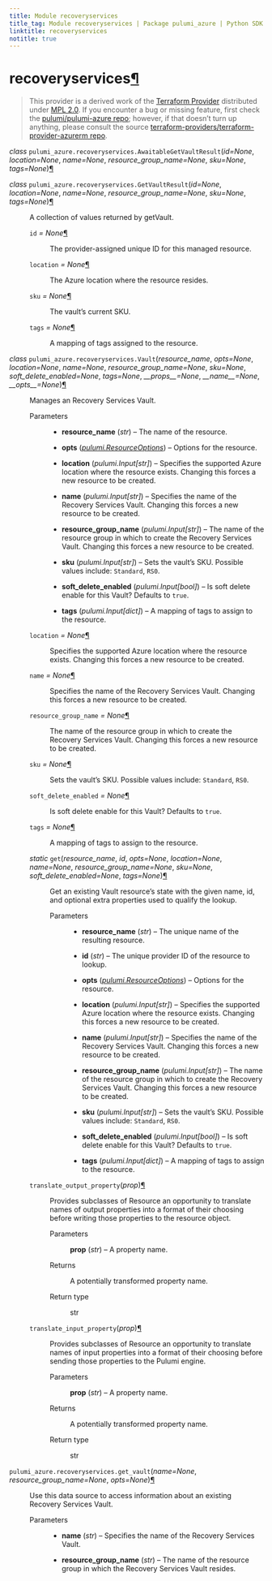 ```yaml
---
title: Module recoveryservices
title_tag: Module recoveryservices | Package pulumi_azure | Python SDK
linktitle: recoveryservices
notitle: true
---
```


<div class="section" id="recoveryservices">
<h1>recoveryservices<a class="headerlink" href="#recoveryservices" title="Permalink to this headline">¶</a></h1>
<blockquote>
<div><p>This provider is a derived work of the <a class="reference external" href="https://github.com/terraform-providers/terraform-provider-azurerm">Terraform Provider</a> distributed under
<a class="reference external" href="https://www.mozilla.org/en-US/MPL/2.0/">MPL 2.0</a>. If you encounter a bug or missing feature, first check the
<a class="reference external" href="https://github.com/pulumi/pulumi-azure/issues">pulumi/pulumi-azure repo</a>; however, if that doesn’t turn up
anything, please consult the source <a class="reference external" href="https://github.com/terraform-providers/terraform-provider-azurerm/issues">terraform-providers/terraform-provider-azurerm repo</a>.</p>
</div></blockquote>
<span class="target" id="module-pulumi_azure.recoveryservices"></span><dl class="class">
<dt id="pulumi_azure.recoveryservices.AwaitableGetVaultResult">
<em class="property">class </em><code class="sig-prename descclassname">pulumi_azure.recoveryservices.</code><code class="sig-name descname">AwaitableGetVaultResult</code><span class="sig-paren">(</span><em class="sig-param">id=None</em>, <em class="sig-param">location=None</em>, <em class="sig-param">name=None</em>, <em class="sig-param">resource_group_name=None</em>, <em class="sig-param">sku=None</em>, <em class="sig-param">tags=None</em><span class="sig-paren">)</span><a class="headerlink" href="#pulumi_azure.recoveryservices.AwaitableGetVaultResult" title="Permalink to this definition">¶</a></dt>
<dd></dd></dl>

<dl class="class">
<dt id="pulumi_azure.recoveryservices.GetVaultResult">
<em class="property">class </em><code class="sig-prename descclassname">pulumi_azure.recoveryservices.</code><code class="sig-name descname">GetVaultResult</code><span class="sig-paren">(</span><em class="sig-param">id=None</em>, <em class="sig-param">location=None</em>, <em class="sig-param">name=None</em>, <em class="sig-param">resource_group_name=None</em>, <em class="sig-param">sku=None</em>, <em class="sig-param">tags=None</em><span class="sig-paren">)</span><a class="headerlink" href="#pulumi_azure.recoveryservices.GetVaultResult" title="Permalink to this definition">¶</a></dt>
<dd><p>A collection of values returned by getVault.</p>
<dl class="attribute">
<dt id="pulumi_azure.recoveryservices.GetVaultResult.id">
<code class="sig-name descname">id</code><em class="property"> = None</em><a class="headerlink" href="#pulumi_azure.recoveryservices.GetVaultResult.id" title="Permalink to this definition">¶</a></dt>
<dd><p>The provider-assigned unique ID for this managed resource.</p>
</dd></dl>

<dl class="attribute">
<dt id="pulumi_azure.recoveryservices.GetVaultResult.location">
<code class="sig-name descname">location</code><em class="property"> = None</em><a class="headerlink" href="#pulumi_azure.recoveryservices.GetVaultResult.location" title="Permalink to this definition">¶</a></dt>
<dd><p>The Azure location where the resource resides.</p>
</dd></dl>

<dl class="attribute">
<dt id="pulumi_azure.recoveryservices.GetVaultResult.sku">
<code class="sig-name descname">sku</code><em class="property"> = None</em><a class="headerlink" href="#pulumi_azure.recoveryservices.GetVaultResult.sku" title="Permalink to this definition">¶</a></dt>
<dd><p>The vault’s current SKU.</p>
</dd></dl>

<dl class="attribute">
<dt id="pulumi_azure.recoveryservices.GetVaultResult.tags">
<code class="sig-name descname">tags</code><em class="property"> = None</em><a class="headerlink" href="#pulumi_azure.recoveryservices.GetVaultResult.tags" title="Permalink to this definition">¶</a></dt>
<dd><p>A mapping of tags assigned to the resource.</p>
</dd></dl>

</dd></dl>

<dl class="class">
<dt id="pulumi_azure.recoveryservices.Vault">
<em class="property">class </em><code class="sig-prename descclassname">pulumi_azure.recoveryservices.</code><code class="sig-name descname">Vault</code><span class="sig-paren">(</span><em class="sig-param">resource_name</em>, <em class="sig-param">opts=None</em>, <em class="sig-param">location=None</em>, <em class="sig-param">name=None</em>, <em class="sig-param">resource_group_name=None</em>, <em class="sig-param">sku=None</em>, <em class="sig-param">soft_delete_enabled=None</em>, <em class="sig-param">tags=None</em>, <em class="sig-param">__props__=None</em>, <em class="sig-param">__name__=None</em>, <em class="sig-param">__opts__=None</em><span class="sig-paren">)</span><a class="headerlink" href="#pulumi_azure.recoveryservices.Vault" title="Permalink to this definition">¶</a></dt>
<dd><p>Manages an Recovery Services Vault.</p>
<dl class="field-list simple">
<dt class="field-odd">Parameters</dt>
<dd class="field-odd"><ul class="simple">
<li><p><strong>resource_name</strong> (<em>str</em>) – The name of the resource.</p></li>
<li><p><strong>opts</strong> (<a class="reference internal" href="../../pulumi/#pulumi.ResourceOptions" title="pulumi.ResourceOptions"><em>pulumi.ResourceOptions</em></a>) – Options for the resource.</p></li>
<li><p><strong>location</strong> (<em>pulumi.Input</em><em>[</em><em>str</em><em>]</em>) – Specifies the supported Azure location where the resource exists. Changing this forces a new resource to be created.</p></li>
<li><p><strong>name</strong> (<em>pulumi.Input</em><em>[</em><em>str</em><em>]</em>) – Specifies the name of the Recovery Services Vault. Changing this forces a new resource to be created.</p></li>
<li><p><strong>resource_group_name</strong> (<em>pulumi.Input</em><em>[</em><em>str</em><em>]</em>) – The name of the resource group in which to create the Recovery Services Vault. Changing this forces a new resource to be created.</p></li>
<li><p><strong>sku</strong> (<em>pulumi.Input</em><em>[</em><em>str</em><em>]</em>) – Sets the vault’s SKU. Possible values include: <code class="docutils literal notranslate"><span class="pre">Standard</span></code>, <code class="docutils literal notranslate"><span class="pre">RS0</span></code>.</p></li>
<li><p><strong>soft_delete_enabled</strong> (<em>pulumi.Input</em><em>[</em><em>bool</em><em>]</em>) – Is soft delete enable for this Vault? Defaults to <code class="docutils literal notranslate"><span class="pre">true</span></code>.</p></li>
<li><p><strong>tags</strong> (<em>pulumi.Input</em><em>[</em><em>dict</em><em>]</em>) – A mapping of tags to assign to the resource.</p></li>
</ul>
</dd>
</dl>
<dl class="attribute">
<dt id="pulumi_azure.recoveryservices.Vault.location">
<code class="sig-name descname">location</code><em class="property"> = None</em><a class="headerlink" href="#pulumi_azure.recoveryservices.Vault.location" title="Permalink to this definition">¶</a></dt>
<dd><p>Specifies the supported Azure location where the resource exists. Changing this forces a new resource to be created.</p>
</dd></dl>

<dl class="attribute">
<dt id="pulumi_azure.recoveryservices.Vault.name">
<code class="sig-name descname">name</code><em class="property"> = None</em><a class="headerlink" href="#pulumi_azure.recoveryservices.Vault.name" title="Permalink to this definition">¶</a></dt>
<dd><p>Specifies the name of the Recovery Services Vault. Changing this forces a new resource to be created.</p>
</dd></dl>

<dl class="attribute">
<dt id="pulumi_azure.recoveryservices.Vault.resource_group_name">
<code class="sig-name descname">resource_group_name</code><em class="property"> = None</em><a class="headerlink" href="#pulumi_azure.recoveryservices.Vault.resource_group_name" title="Permalink to this definition">¶</a></dt>
<dd><p>The name of the resource group in which to create the Recovery Services Vault. Changing this forces a new resource to be created.</p>
</dd></dl>

<dl class="attribute">
<dt id="pulumi_azure.recoveryservices.Vault.sku">
<code class="sig-name descname">sku</code><em class="property"> = None</em><a class="headerlink" href="#pulumi_azure.recoveryservices.Vault.sku" title="Permalink to this definition">¶</a></dt>
<dd><p>Sets the vault’s SKU. Possible values include: <code class="docutils literal notranslate"><span class="pre">Standard</span></code>, <code class="docutils literal notranslate"><span class="pre">RS0</span></code>.</p>
</dd></dl>

<dl class="attribute">
<dt id="pulumi_azure.recoveryservices.Vault.soft_delete_enabled">
<code class="sig-name descname">soft_delete_enabled</code><em class="property"> = None</em><a class="headerlink" href="#pulumi_azure.recoveryservices.Vault.soft_delete_enabled" title="Permalink to this definition">¶</a></dt>
<dd><p>Is soft delete enable for this Vault? Defaults to <code class="docutils literal notranslate"><span class="pre">true</span></code>.</p>
</dd></dl>

<dl class="attribute">
<dt id="pulumi_azure.recoveryservices.Vault.tags">
<code class="sig-name descname">tags</code><em class="property"> = None</em><a class="headerlink" href="#pulumi_azure.recoveryservices.Vault.tags" title="Permalink to this definition">¶</a></dt>
<dd><p>A mapping of tags to assign to the resource.</p>
</dd></dl>

<dl class="method">
<dt id="pulumi_azure.recoveryservices.Vault.get">
<em class="property">static </em><code class="sig-name descname">get</code><span class="sig-paren">(</span><em class="sig-param">resource_name</em>, <em class="sig-param">id</em>, <em class="sig-param">opts=None</em>, <em class="sig-param">location=None</em>, <em class="sig-param">name=None</em>, <em class="sig-param">resource_group_name=None</em>, <em class="sig-param">sku=None</em>, <em class="sig-param">soft_delete_enabled=None</em>, <em class="sig-param">tags=None</em><span class="sig-paren">)</span><a class="headerlink" href="#pulumi_azure.recoveryservices.Vault.get" title="Permalink to this definition">¶</a></dt>
<dd><p>Get an existing Vault resource’s state with the given name, id, and optional extra
properties used to qualify the lookup.</p>
<dl class="field-list simple">
<dt class="field-odd">Parameters</dt>
<dd class="field-odd"><ul class="simple">
<li><p><strong>resource_name</strong> (<em>str</em>) – The unique name of the resulting resource.</p></li>
<li><p><strong>id</strong> (<em>str</em>) – The unique provider ID of the resource to lookup.</p></li>
<li><p><strong>opts</strong> (<a class="reference internal" href="../../pulumi/#pulumi.ResourceOptions" title="pulumi.ResourceOptions"><em>pulumi.ResourceOptions</em></a>) – Options for the resource.</p></li>
<li><p><strong>location</strong> (<em>pulumi.Input</em><em>[</em><em>str</em><em>]</em>) – Specifies the supported Azure location where the resource exists. Changing this forces a new resource to be created.</p></li>
<li><p><strong>name</strong> (<em>pulumi.Input</em><em>[</em><em>str</em><em>]</em>) – Specifies the name of the Recovery Services Vault. Changing this forces a new resource to be created.</p></li>
<li><p><strong>resource_group_name</strong> (<em>pulumi.Input</em><em>[</em><em>str</em><em>]</em>) – The name of the resource group in which to create the Recovery Services Vault. Changing this forces a new resource to be created.</p></li>
<li><p><strong>sku</strong> (<em>pulumi.Input</em><em>[</em><em>str</em><em>]</em>) – Sets the vault’s SKU. Possible values include: <code class="docutils literal notranslate"><span class="pre">Standard</span></code>, <code class="docutils literal notranslate"><span class="pre">RS0</span></code>.</p></li>
<li><p><strong>soft_delete_enabled</strong> (<em>pulumi.Input</em><em>[</em><em>bool</em><em>]</em>) – Is soft delete enable for this Vault? Defaults to <code class="docutils literal notranslate"><span class="pre">true</span></code>.</p></li>
<li><p><strong>tags</strong> (<em>pulumi.Input</em><em>[</em><em>dict</em><em>]</em>) – A mapping of tags to assign to the resource.</p></li>
</ul>
</dd>
</dl>
</dd></dl>

<dl class="method">
<dt id="pulumi_azure.recoveryservices.Vault.translate_output_property">
<code class="sig-name descname">translate_output_property</code><span class="sig-paren">(</span><em class="sig-param">prop</em><span class="sig-paren">)</span><a class="headerlink" href="#pulumi_azure.recoveryservices.Vault.translate_output_property" title="Permalink to this definition">¶</a></dt>
<dd><p>Provides subclasses of Resource an opportunity to translate names of output properties
into a format of their choosing before writing those properties to the resource object.</p>
<dl class="field-list simple">
<dt class="field-odd">Parameters</dt>
<dd class="field-odd"><p><strong>prop</strong> (<em>str</em>) – A property name.</p>
</dd>
<dt class="field-even">Returns</dt>
<dd class="field-even"><p>A potentially transformed property name.</p>
</dd>
<dt class="field-odd">Return type</dt>
<dd class="field-odd"><p>str</p>
</dd>
</dl>
</dd></dl>

<dl class="method">
<dt id="pulumi_azure.recoveryservices.Vault.translate_input_property">
<code class="sig-name descname">translate_input_property</code><span class="sig-paren">(</span><em class="sig-param">prop</em><span class="sig-paren">)</span><a class="headerlink" href="#pulumi_azure.recoveryservices.Vault.translate_input_property" title="Permalink to this definition">¶</a></dt>
<dd><p>Provides subclasses of Resource an opportunity to translate names of input properties into
a format of their choosing before sending those properties to the Pulumi engine.</p>
<dl class="field-list simple">
<dt class="field-odd">Parameters</dt>
<dd class="field-odd"><p><strong>prop</strong> (<em>str</em>) – A property name.</p>
</dd>
<dt class="field-even">Returns</dt>
<dd class="field-even"><p>A potentially transformed property name.</p>
</dd>
<dt class="field-odd">Return type</dt>
<dd class="field-odd"><p>str</p>
</dd>
</dl>
</dd></dl>

</dd></dl>

<dl class="function">
<dt id="pulumi_azure.recoveryservices.get_vault">
<code class="sig-prename descclassname">pulumi_azure.recoveryservices.</code><code class="sig-name descname">get_vault</code><span class="sig-paren">(</span><em class="sig-param">name=None</em>, <em class="sig-param">resource_group_name=None</em>, <em class="sig-param">opts=None</em><span class="sig-paren">)</span><a class="headerlink" href="#pulumi_azure.recoveryservices.get_vault" title="Permalink to this definition">¶</a></dt>
<dd><p>Use this data source to access information about an existing Recovery Services Vault.</p>
<dl class="field-list simple">
<dt class="field-odd">Parameters</dt>
<dd class="field-odd"><ul class="simple">
<li><p><strong>name</strong> (<em>str</em>) – Specifies the name of the Recovery Services Vault.</p></li>
<li><p><strong>resource_group_name</strong> (<em>str</em>) – The name of the resource group in which the Recovery Services Vault resides.</p></li>
</ul>
</dd>
</dl>
</dd></dl>

</div>
